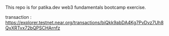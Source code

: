 This repo is for patika.dev web3 fundamentals bootcamp exercise.

transaction : https://explorer.testnet.near.org/transactions/biQkk9abDA4Kg7PvDvz7Uh8QyXRTvx72bQPSCHArnfz
